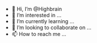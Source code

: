 - 👋 Hi, I’m @Highbrain
- 👀 I’m interested in ...
- 🌱 I’m currently learning ...
- 💞️ I’m looking to collaborate on ...
- 📫 How to reach me ...

<!---
Highbrain/Highbrain is a ✨ special ✨ repository because its `README.md` (this file) appears on your GitHub profile.
You can click the Preview link to take a look at your changes.
--->
